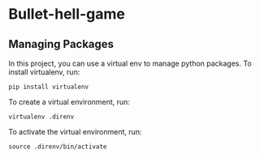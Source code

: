 # Bullet-hell-game

## Managing Packages

In this project, you can use a virtual env to manage python packages. To install virtualenv, run:

    pip install virtualenv

To create a virtual environment, run:

    virtualenv .direnv

To activate the virtual environment, run:

    source .direnv/bin/activate
